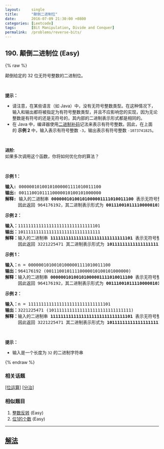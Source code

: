 ```yaml
---
layout:     single
title:      "颠倒二进制位"
date:       2016-07-09 21:30:00 +0800
categories: [Leetcode]
tags:       [Bit Manipulation, Divide and Conquer]
permalink:  /problems/reverse-bits/
---
```


## 190. 颠倒二进制位 (Easy)

{% raw %}

<p>颠倒给定的 32 位无符号整数的二进制位。</p>

<p> </p>

<p><strong>提示：</strong></p>

<ul>
	<li>请注意，在某些语言（如 Java）中，没有无符号整数类型。在这种情况下，输入和输出都将被指定为有符号整数类型，并且不应影响您的实现，因为无论整数是有符号的还是无符号的，其内部的二进制表示形式都是相同的。</li>
	<li>在 Java 中，编译器使用<a href="https://baike.baidu.com/item/二进制补码/5295284" target="_blank">二进制补码</a>记法来表示有符号整数。因此，在上面的 <strong>示例 2</strong> 中，输入表示有符号整数 <code>-3</code>，输出表示有符号整数 <code>-1073741825</code>。</li>
</ul>

<p> </p>

<p><strong>进阶</strong>:<br />
如果多次调用这个函数，你将如何优化你的算法？</p>

<p> </p>

<p><strong>示例 1：</strong></p>

<pre>
<strong>输入:</strong> 00000010100101000001111010011100
<strong>输出:</strong> 00111001011110000010100101000000
<strong>解释: </strong>输入的二进制串 <strong>00000010100101000001111010011100 </strong>表示无符号整数<strong> 43261596</strong><strong>，
</strong>     因此返回 964176192，其二进制表示形式为 <strong>00111001011110000010100101000000</strong>。</pre>

<p><strong>示例 2：</strong></p>

<pre>
<strong>输入：</strong>11111111111111111111111111111101
<strong>输出：</strong>10111111111111111111111111111111
<strong>解释：</strong>输入的二进制串 <strong>11111111111111111111111111111101</strong> 表示无符号整数 4294967293，
     因此返回 3221225471 其二进制表示形式为 <strong>10111111111111111111111111111111 。</strong></pre>

<p><strong>示例 1：</strong></p>

<pre>
<strong>输入：</strong>n = 00000010100101000001111010011100
<strong>输出：</strong>964176192 (00111001011110000010100101000000)
<strong>解释：</strong>输入的二进制串 <strong>00000010100101000001111010011100 </strong>表示无符号整数<strong> 43261596</strong><strong>，
    </strong> 因此返回 964176192，其二进制表示形式为 <strong>00111001011110000010100101000000</strong>。</pre>

<p><strong>示例 2：</strong></p>

<pre>
<strong>输入：</strong>n = 11111111111111111111111111111101
<strong>输出：</strong>3221225471 (10111111111111111111111111111111)
<strong>解释：</strong>输入的二进制串 <strong>11111111111111111111111111111101</strong> 表示无符号整数 4294967293，
     因此返回 3221225471 其二进制表示形式为 <strong>10111111111111111111111111111111 。</strong></pre>

<p> </p>

<p><strong>提示：</strong></p>

<ul>
	<li>输入是一个长度为 <code>32</code> 的二进制字符串</li>
</ul>

{% endraw %}

### 相关话题
  [[位运算](https://github.com/openset/leetcode/tree/master/tag/bit-manipulation/README.md)]
  [[分治](https://github.com/openset/leetcode/tree/master/tag/divide-and-conquer/README.md)]

### 相似题目
  1. [整数反转](/problems/reverse-integer) (Easy)
  1. [位1的个数](/problems/number-of-1-bits) (Easy)

---

## [解法](https://github.com/openset/leetcode/tree/master/problems/reverse-bits)
